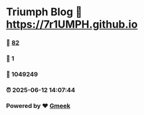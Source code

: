 # Triumph Blog :link: https://7r1UMPH.github.io 
### :page_facing_up: [82](https://7r1UMPH.github.io/tag.html) 
### :speech_balloon: 1 
### :hibiscus: 1049249 
### :alarm_clock: 2025-06-12 14:07:44 
### Powered by :heart: [Gmeek](https://github.com/Meekdai/Gmeek)
